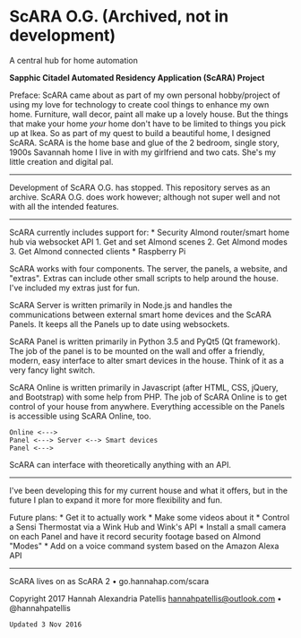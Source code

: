 # ScARA O.G. (Archived, not in development)
A central hub for home automation

**Sapphic Citadel Automated Residency Application (ScARA) Project**

Preface: ScARA came about as part of my own personal hobby/project of using my love for technology to create cool things to enhance my own home. Furniture, wall decor, paint all make up a lovely house. But the things that make your home _your_ home don't have to be limited to things you pick up at Ikea. So as part of my quest to build a beautiful home, I designed ScARA. ScARA is the home base and glue of the 2 bedroom, single story, 1900s Savannah home I live in with my girlfriend and two cats. She's my little creation and digital pal.

---

Development of ScARA O.G. has stopped. This repository serves as an archive. ScARA O.G. does work however; although not super well and not with all the intended features.

---

ScARA currently includes support for:
	* Security Almond router/smart home hub via websocket API
		1. Get and set Almond scenes
		2. Get Almond modes
		3. Get Almond connected clients
	* Raspberry Pi

ScARA works with four components. The server, the panels, a website, and "extras". Extras can include other small scripts to help around the house. I've included my extras just for fun.

ScARA Server is written primarily in Node.js and handles the communications between external smart home devices and the ScARA Panels. It keeps all the Panels up to date using websockets.

ScARA Panel is written primarily in Python 3.5 and PyQt5 (Qt framework). The job of the panel is to be mounted on the wall and offer a friendly, modern, easy interface to alter smart devices in the house. Think of it as a very fancy light switch.

ScARA Online is written primarily in Javascript (after HTML, CSS, jQuery, and Bootstrap) with some help from PHP. The job of ScARA Online is to get control of your house from anywhere. Everything accessible on the Panels is accessible using ScARA Online, too.

	Online <--->
	Panel <---> Server <--> Smart devices
	Panel <--->

ScARA can interface with theoretically anything with an API.

---

I've been developing this for my current house and what it offers, but in the future I plan to expand it more for more flexibility and fun.

Future plans:
	* Get it to actually work
	* Make some videos about it
	* Control a Sensi Thermostat via a Wink Hub and Wink's API
	* Install a small camera on each Panel and have it record security footage based on Almond "Modes"
	* Add on a voice command system based on the Amazon Alexa API

---

ScARA lives on as ScARA 2 • go.hannahap.com/scara

Copyright 2017 Hannah Alexandria Patellis
hannahpatellis@outlook.com • @hannahpatellis

`Updated 3 Nov 2016`